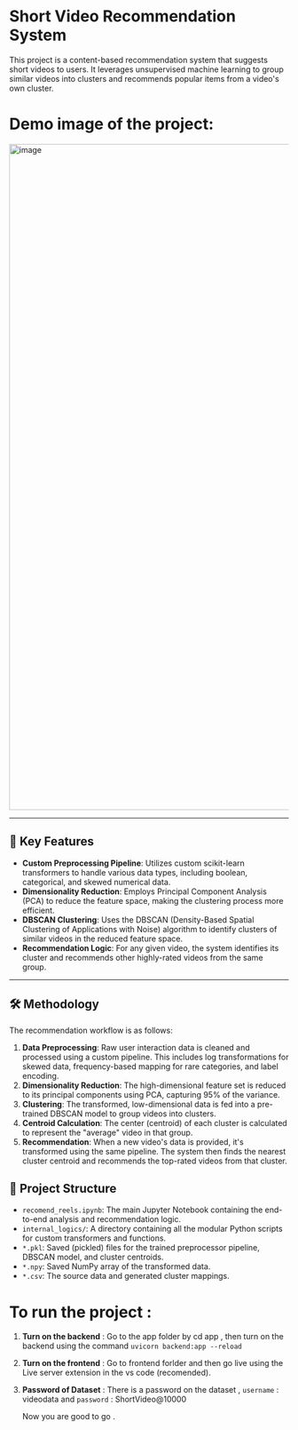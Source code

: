 # Short Video Recommendation System

This project is a content-based recommendation system that suggests short videos to users. It leverages unsupervised machine learning to group similar videos into clusters and recommends popular items from a video's own cluster.

# Demo image of the project:

<img width="1918" height="1199" alt="image" src="https://github.com/user-attachments/assets/2c710982-86e9-4fb0-882e-bf624c0dbfd2" />

---

## 🚀 Key Features

* **Custom Preprocessing Pipeline**: Utilizes custom scikit-learn transformers to handle various data types, including boolean, categorical, and skewed numerical data.
* **Dimensionality Reduction**: Employs Principal Component Analysis (PCA) to reduce the feature space, making the clustering process more efficient.
* **DBSCAN Clustering**: Uses the DBSCAN (Density-Based Spatial Clustering of Applications with Noise) algorithm to identify clusters of similar videos in the reduced feature space.
* **Recommendation Logic**: For any given video, the system identifies its cluster and recommends other highly-rated videos from the same group.

---

## 🛠️ Methodology

The recommendation workflow is as follows:

1.  **Data Preprocessing**: Raw user interaction data is cleaned and processed using a custom pipeline. This includes log transformations for skewed data, frequency-based mapping for rare categories, and label encoding.
2.  **Dimensionality Reduction**: The high-dimensional feature set is reduced to its principal components using PCA, capturing 95% of the variance.
3.  **Clustering**: The transformed, low-dimensional data is fed into a pre-trained DBSCAN model to group videos into clusters.
4.  **Centroid Calculation**: The center (centroid) of each cluster is calculated to represent the "average" video in that group.
5.  **Recommendation**: When a new video's data is provided, it's transformed using the same pipeline. The system then finds the nearest cluster centroid and recommends the top-rated videos from that cluster.


## 📁 Project Structure

* `recomend_reels.ipynb`: The main Jupyter Notebook containing the end-to-end analysis and recommendation logic.
* `internal_logics/`: A directory containing all the modular Python scripts for custom transformers and functions.
* `*.pkl`: Saved (pickled) files for the trained preprocessor pipeline, DBSCAN model, and cluster centroids.
* `*.npy`: Saved NumPy array of the transformed data.
* `*.csv`: The source data and generated cluster mappings.


# To run the project :

1. **Turn on the backend** : Go to the app folder by cd app , then turn on the backend using the command `uvicorn backend:app --reload`
2. **Turn on the frontend** : Go to frontend forlder and then go live using the Live server extension in the vs code (recomended).
3. **Password of Dataset** : There is a password on the dataset , `username` : videodata and `password` : ShortVideo@10000

   Now you are good to go .
